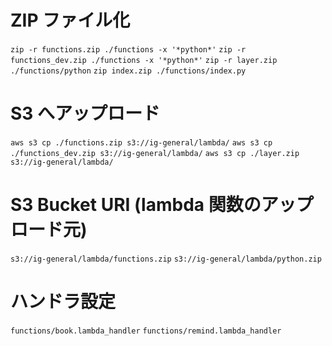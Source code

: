 # ZIP ファイル化

`zip -r functions.zip ./functions -x '*python*'`
`zip -r functions_dev.zip ./functions -x '*python*'`
`zip -r layer.zip ./functions/python`
`zip index.zip ./functions/index.py`

# S3 へアップロード

`aws s3 cp ./functions.zip s3://ig-general/lambda/`
`aws s3 cp ./functions_dev.zip s3://ig-general/lambda/`
`aws s3 cp ./layer.zip s3://ig-general/lambda/`

# S3 Bucket URI (lambda 関数のアップロード元)

`s3://ig-general/lambda/functions.zip`
`s3://ig-general/lambda/python.zip`

# ハンドラ設定

`functions/book.lambda_handler`
`functions/remind.lambda_handler`

